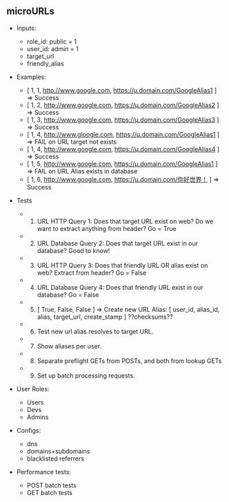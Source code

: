 ## microURLs

- Inputs:
  - role_id: public = 1
  - user_id: admin = 1
  - target_url
  - friendly_alias

- Examples:
  - [ 1, 1, http://www.google.com, https://µ.domain.com/GoogleAlias1 ]  => Success
  - [ 1, 2, http://www.google.com, https://µ.domain.com/GoogleAlias2 ]  => Success
  - [ 1, 3, http://www.google.com, https://µ.domain.com/GoogleAlias3 ]  => Success
  - [ 1, 4, http://www.gloogle.com, https://µ.domain.com/GoogleAlias1 ] => FAIL on URL target not exists
  - [ 1, 4, http://www.google.com, https://µ.domain.com/GoogleAlias4 ]  => Success
  - [ 1, 5, http://www.google.com, https://µ.domain.com/GoogleAlias1 ]  => FAIL on URL Alias exists in database
  - [ 1, 6, http://www.google.com, https://µ.domain.com/你好世界！ ]      => Success

- Tests
  - 1. URL HTTP Query 1: Does that target URL exist on web?  Do we want to extract anything from header?  Go = True
  - 2. URL Database Query 2: Does that target URL exist in our database?  Good to know!
  - 3. URL HTTP Query 3: Does that friendly URL OR alias exist on web?  Extract from header? Go = False
  - 4. URL Database Query 4: Does that friendly URL exist in our database? Go = False
  - 5. [ True, False, False ] => Create new URL Alias: [ user_id, alias_id, alias, target_url, create_stamp ]  ??checksums??
  - 6. Test new url alias resolves to target URL.
  - 7. Show aliases per user.
  - 8. Separate preflight GETs from POSTs, and both from lookup GETs 
  - 9. Set up batch processing requests.

- User Roles:
  - Users
  - Devs
  - Admins
 
- Configs:
  - dns
  - domains+subdomains
  - blacklisted referrers

- Performance tests:
  - POST batch tests
  - GET batch  tests

